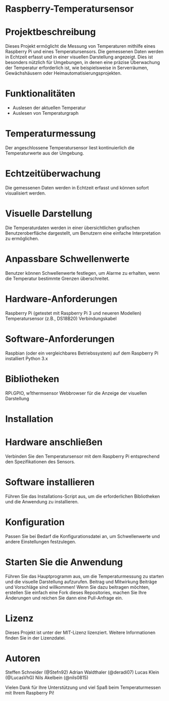 # Raspberry-Temperatursensor
# Projektbeschreibung
Dieses Projekt ermöglicht die Messung von Temperaturen mithilfe eines Raspberry Pi und eines Temperatursensors. Die gemessenen Daten werden in Echtzeit erfasst und in einer visuellen Darstellung angezeigt. Dies ist besonders nützlich für Umgebungen, in denen eine präzise Überwachung der Temperatur erforderlich ist, wie beispielsweise in Serverräumen, Gewächshäusern oder Heimautomatisierungsprojekten.

# Funktionalitäten
* Auslesen der aktuellen Temperatur
* Auslesen von Temperaturgraph
# Temperaturmessung
Der angeschlossene Temperatursensor liest kontinuierlich die Temperaturwerte aus der Umgebung.
# Echtzeitüberwachung
Die gemessenen Daten werden in Echtzeit erfasst und können sofort visualisiert werden.
# Visuelle Darstellung
Die Temperaturdaten werden in einer übersichtlichen grafischen Benutzeroberfläche dargestellt, um Benutzern eine einfache Interpretation zu ermöglichen.
# Anpassbare Schwellenwerte
Benutzer können Schwellenwerte festlegen, um Alarme zu erhalten, wenn die Temperatur bestimmte Grenzen überschreitet.
# Hardware-Anforderungen
Raspberry Pi (getestet mit Raspberry Pi 3 und neueren Modellen)
Temperatursensor (z.B., DS18B20)
Verbindungskabel
# Software-Anforderungen
Raspbian (oder ein vergleichbares Betriebssystem) auf dem Raspberry Pi installiert
Python 3.x
# Bibliotheken
RPi.GPIO, w1thermsensor
Webbrowser für die Anzeige der visuellen Darstellung
# Installation
# Hardware anschließen
Verbinden Sie den Temperatursensor mit dem Raspberry Pi entsprechend den Spezifikationen des Sensors.
# Software installieren
Führen Sie das Installations-Script aus, um die erforderlichen Bibliotheken und die Anwendung zu installieren.
# Konfiguration
Passen Sie bei Bedarf die Konfigurationsdatei an, um Schwellenwerte und andere Einstellungen festzulegen.
# Starten Sie die Anwendung
Führen Sie das Hauptprogramm aus, um die Temperaturmessung zu starten und die visuelle Darstellung aufzurufen.
Beitrag und Mitwirkung
Beiträge und Vorschläge sind willkommen! Wenn Sie dazu beitragen möchten, erstellen Sie einfach eine Fork dieses Repositories, machen Sie Ihre Änderungen und reichen Sie dann eine Pull-Anfrage ein.

# Lizenz
Dieses Projekt ist unter der MIT-Lizenz lizenziert. Weitere Informationen finden Sie in der Lizenzdatei.

# Autoren
Steffen Schneider (@Stefn92)
Adrian Waldthaler (@deradi07)
Lucas Klein (@LucasVhG)
Nils Akelbein (@nils0815)

Vielen Dank für Ihre Unterstützung und viel Spaß beim Temperaturmessen mit Ihrem Raspberry Pi!
